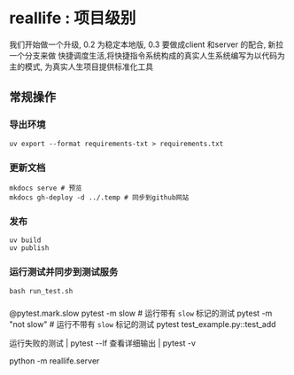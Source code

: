 # reallife : 项目级别
我们开始做一个升级, 0.2 为稳定本地版, 0.3 要做成client 和server 的配合, 新拉一个分支来做
快捷调度生活,将快捷指令系统构成的真实人生系统编写为以代码为主的模式, 为真实人生项目提供标准化工具

## 常规操作

### 导出环境
```
uv export --format requirements-txt > requirements.txt
```
### 更新文档
```
mkdocs serve # 预览
mkdocs gh-deploy -d ../.temp # 同步到github网站
```

### 发布
```
uv build
uv publish
```

### 运行测试并同步到测试服务
```
bash run_test.sh
```

### 

@pytest.mark.slow
pytest -m slow # 运行带有 `slow` 标记的测试
pytest -m "not slow"  # 运行不带有 `slow` 标记的测试
pytest test_example.py::test_add

运行失败的测试 | pytest --lf 
查看详细输出  | pytest -v 

python -m reallife.server